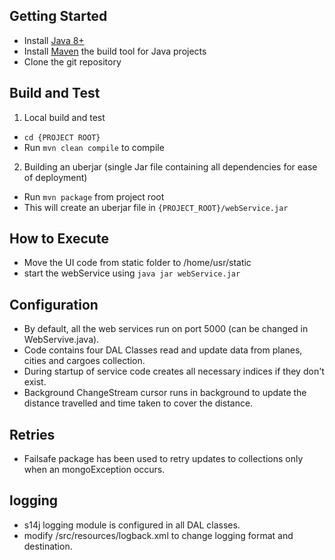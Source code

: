 ## Getting Started
- Install [Java 8+](https://www.oracle.com/technetwork/java/javase/downloads/index-jsp-138363.html)
- Install [Maven](https://www.scala-sbt.org/) the build tool for Java projects
- Clone the git repository

## Build and Test
1. Local build and test
- `cd {PROJECT ROOT}`
- Run `mvn clean compile` to compile 

2. Building an uberjar (single Jar file containing all dependencies for ease of deployment)
- Run `mvn package` from project root
- This will create an uberjar file in `{PROJECT_ROOT}/webService.jar`

## How to Execute
 
- Move the UI code from static folder to /home/usr/static
- start the webService using `java jar webService.jar  `

## Configuration
- By default, all the web services run on port 5000 (can be changed in WebServive.java).
- Code contains four DAL Classes read and update data from planes, cities and cargoes collection.
- During startup of service code creates all necessary indices if they don't exist.  
- Background ChangeStream cursor runs in background to update the distance travelled and time taken to cover the distance.


## Retries 
- Failsafe package has been used to retry updates to collections only when an mongoException occurs.

## logging 
- s14j logging module is configured in all DAL classes.
- modify /src/resources/logback.xml to change logging format and destination.







